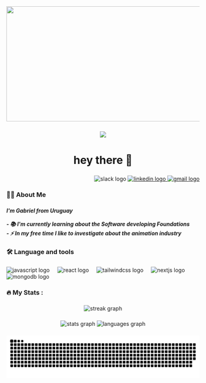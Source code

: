 <div align="center">
  <img height="300" width="600" src="https://ireumvmoybitxftsqlgh.supabase.co/storage/v1/object/sign/Cuts/one-piece-g5?token=eyJhbGciOiJIUzI1NiIsInR5cCI6IkpXVCJ9.eyJ1cmwiOiJDdXRzL29uZS1waWVjZS1nNSIsImlhdCI6MTcwMjY3MDM2MSwiZXhwIjoxNzAzMjc1MTYxfQ.HO51R29_xhu_ZBKsG-Stj00BxEZhEtFLq2CyPLL8EPA&t=2023-12-15T19%3A57%3A33.907Z"  />
</div>

###

<div align="center">
  <img src="https://visitor-badge.laobi.icu/badge?page_id=Gabr1el20.Gabr1el20&right_color=cadetblue&left_text=Arrives"  />
</div>

###

<h1 align="center">hey there 👋</h1>

###

<div align="right">
  <img src="https://raw.githubusercontent.com/maurodesouza/profile-readme-generator/master/src/assets/icons/social/slack/default.svg" width="52" height="40" alt="slack logo"  />
  <a href="https://www.linkedin.com/in/gabr1el20/" target="_blank">
    <img src="https://raw.githubusercontent.com/maurodesouza/profile-readme-generator/master/src/assets/icons/social/linkedin/default.svg" width="52" height="40" alt="linkedin logo"  />
  </a>
  <a href="delgadogab2713@gmail.com" target="_blank">
    <img src="https://raw.githubusercontent.com/maurodesouza/profile-readme-generator/master/src/assets/icons/social/gmail/default.svg" width="52" height="40" alt="gmail logo"  />
  </a>
</div>

###

<h3 align="left">👩‍💻  About Me</h3>

###

<h5 align="left">I'm Gabriel from Uruguay<br><br>- 📚 I'm currently learning about the Software developing Foundations<br>- ⚡ In my free time I like to investigate about the animation industry</h5>

###

<h3 align="left">🛠 Language and tools</h3>

###

<div align="left">
  <img src="https://cdn.jsdelivr.net/gh/devicons/devicon/icons/javascript/javascript-original.svg" height="40" alt="javascript logo"  />
  <img width="12" />
  <img src="https://cdn.jsdelivr.net/gh/devicons/devicon/icons/react/react-original.svg" height="40" alt="react logo"  />
  <img width="12" />
  <img src="https://cdn.simpleicons.org/tailwindcss/06B6D4" height="40" alt="tailwindcss logo"  />
  <img width="12" />
  <img src="https://cdn.simpleicons.org/nextdotjs/000000" height="40" alt="nextjs logo"  />
  <img width="12" />
  <img src="https://cdn.simpleicons.org/mongodb/47A248" height="40" alt="mongodb logo"  />
</div>

###

<h3 align="left">🔥   My Stats :</h3>

###

<div align="center">
  <img src="https://streak-stats.demolab.com?user=Gabr1el20&locale=en&mode=daily&theme=dark&hide_border=false&border_radius=5&order=3" height="220" alt="streak graph"  />
</div>

###

<div align="center">
  <img src="https://github-readme-stats.vercel.app/api?username=Gabr1el20&hide_title=false&hide_rank=false&show_icons=true&include_all_commits=true&count_private=true&disable_animations=false&theme=dracula&locale=en&hide_border=false&order=1&custom_title=My%20stats!" height="150" alt="stats graph"  />
  <img src="https://github-readme-stats.vercel.app/api/top-langs?username=Gabr1el20&locale=en&hide_title=false&layout=compact&card_width=320&langs_count=5&theme=dracula&hide_border=false&order=2" height="150" alt="languages graph"  />
</div>

###

<img src="https://raw.githubusercontent.com/Gabr1el20/Gabr1el20/output/snake.svg" alt="Snake animation" />

###
